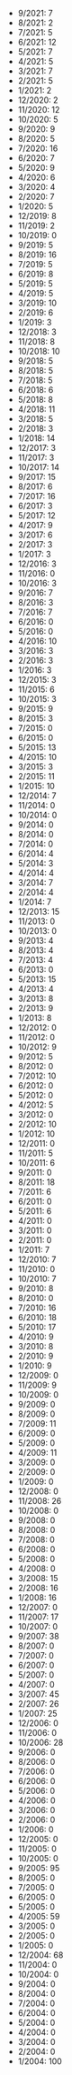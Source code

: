 *  9/2021: 7
*  8/2021: 2
*  7/2021: 5
*  6/2021: 12
*  5/2021: 7
*  4/2021: 5
*  3/2021: 7
*  2/2021: 5
*  1/2021: 2
*  12/2020: 2
*  11/2020: 12
*  10/2020: 5
*  9/2020: 9
*  8/2020: 5
*  7/2020: 16
*  6/2020: 7
*  5/2020: 9
*  4/2020: 6
*  3/2020: 4
*  2/2020: 7
*  1/2020: 5
*  12/2019: 8
*  11/2019: 2
*  10/2019: 0
*  9/2019: 5
*  8/2019: 16
*  7/2019: 5
*  6/2019: 8
*  5/2019: 5
*  4/2019: 5
*  3/2019: 10
*  2/2019: 6
*  1/2019: 3
*  12/2018: 3
*  11/2018: 8
*  10/2018: 10
*  9/2018: 5
*  8/2018: 5
*  7/2018: 5
*  6/2018: 6
*  5/2018: 8
*  4/2018: 11
*  3/2018: 5
*  2/2018: 3
*  1/2018: 14
*  12/2017: 3
*  11/2017: 3
*  10/2017: 14
*  9/2017: 15
*  8/2017: 6
*  7/2017: 16
*  6/2017: 3
*  5/2017: 12
*  4/2017: 9
*  3/2017: 6
*  2/2017: 3
*  1/2017: 3
*  12/2016: 3
*  11/2016: 0
*  10/2016: 3
*  9/2016: 7
*  8/2016: 3
*  7/2016: 7
*  6/2016: 0
*  5/2016: 0
*  4/2016: 10
*  3/2016: 3
*  2/2016: 3
*  1/2016: 3
*  12/2015: 3
*  11/2015: 6
*  10/2015: 3
*  9/2015: 9
*  8/2015: 3
*  7/2015: 0
*  6/2015: 0
*  5/2015: 13
*  4/2015: 10
*  3/2015: 3
*  2/2015: 11
*  1/2015: 10
*  12/2014: 7
*  11/2014: 0
*  10/2014: 0
*  9/2014: 0
*  8/2014: 0
*  7/2014: 0
*  6/2014: 4
*  5/2014: 3
*  4/2014: 4
*  3/2014: 7
*  2/2014: 4
*  1/2014: 7
*  12/2013: 15
*  11/2013: 0
*  10/2013: 0
*  9/2013: 4
*  8/2013: 4
*  7/2013: 4
*  6/2013: 0
*  5/2013: 15
*  4/2013: 4
*  3/2013: 8
*  2/2013: 9
*  1/2013: 8
*  12/2012: 0
*  11/2012: 0
*  10/2012: 9
*  9/2012: 5
*  8/2012: 0
*  7/2012: 10
*  6/2012: 0
*  5/2012: 0
*  4/2012: 5
*  3/2012: 0
*  2/2012: 10
*  1/2012: 10
*  12/2011: 0
*  11/2011: 5
*  10/2011: 6
*  9/2011: 0
*  8/2011: 18
*  7/2011: 6
*  6/2011: 0
*  5/2011: 6
*  4/2011: 0
*  3/2011: 0
*  2/2011: 0
*  1/2011: 7
*  12/2010: 7
*  11/2010: 0
*  10/2010: 7
*  9/2010: 8
*  8/2010: 0
*  7/2010: 16
*  6/2010: 18
*  5/2010: 17
*  4/2010: 9
*  3/2010: 8
*  2/2010: 9
*  1/2010: 9
*  12/2009: 0
*  11/2009: 9
*  10/2009: 0
*  9/2009: 0
*  8/2009: 0
*  7/2009: 11
*  6/2009: 0
*  5/2009: 0
*  4/2009: 11
*  3/2009: 0
*  2/2009: 0
*  1/2009: 0
*  12/2008: 0
*  11/2008: 26
*  10/2008: 0
*  9/2008: 0
*  8/2008: 0
*  7/2008: 0
*  6/2008: 0
*  5/2008: 0
*  4/2008: 0
*  3/2008: 15
*  2/2008: 16
*  1/2008: 16
*  12/2007: 0
*  11/2007: 17
*  10/2007: 0
*  9/2007: 38
*  8/2007: 0
*  7/2007: 0
*  6/2007: 0
*  5/2007: 0
*  4/2007: 0
*  3/2007: 45
*  2/2007: 26
*  1/2007: 25
*  12/2006: 0
*  11/2006: 0
*  10/2006: 28
*  9/2006: 0
*  8/2006: 0
*  7/2006: 0
*  6/2006: 0
*  5/2006: 0
*  4/2006: 0
*  3/2006: 0
*  2/2006: 0
*  1/2006: 0
*  12/2005: 0
*  11/2005: 0
*  10/2005: 0
*  9/2005: 95
*  8/2005: 0
*  7/2005: 0
*  6/2005: 0
*  5/2005: 0
*  4/2005: 59
*  3/2005: 0
*  2/2005: 0
*  1/2005: 0
*  12/2004: 68
*  11/2004: 0
*  10/2004: 0
*  9/2004: 0
*  8/2004: 0
*  7/2004: 0
*  6/2004: 0
*  5/2004: 0
*  4/2004: 0
*  3/2004: 0
*  2/2004: 0
*  1/2004: 100